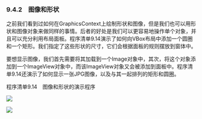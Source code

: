    

### 9.4.2　图像和形状

之前我们看到过如何在GraphicsContext上绘制形状和图像，但是我们也可以用形状和图像对象来做同样的事情。后者的好处是我们可以更容易地操作单个对象，并且可以充分利用布局面板。程序清单9.14演示了如何向VBox布局中添加一个圆圈和一个矩形。我们指定了这些形状的尺寸，它们会根据面板的规则摆放到窗体中。

要想显示图像，我们首先需要将其加载到一个Image对象中，其次，将这个对象添加到一个ImageView对象中，而该ImageView对象又会被添加到面板中。程序清单9.14还演示了如何显示一张JPG图像，以及与其一起排列的矩形和圆圈。

程序清单9.14　图像和形状的演示程序

![](0-Assets/Epubook/程序员编程语言经典合集（计算机科学丛书5册套装），javapython编程语言含经典教材龙书《编译原理》%20(Bruce%20Eckel%20%20Alfred%20V.%20Aho%20%20Monica%20S.%20Lam%20etc.)%20(Z-Library)/images/image11051.jpeg)

![](0-Assets/Epubook/程序员编程语言经典合集（计算机科学丛书5册套装），javapython编程语言含经典教材龙书《编译原理》%20(Bruce%20Eckel%20%20Alfred%20V.%20Aho%20%20Monica%20S.%20Lam%20etc.)%20(Z-Library)/images/image11052.jpeg)